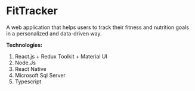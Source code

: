 # FitTracker 
  A web application that helps users to track their fitness and nutrition goals in a personalized and data-driven way. 

  **Technologies:**
  1. React.js + Redux Toolkit + Material UI
  2. Node.Js
  3. React Native
  4. Microsoft Sql Server
  5. Typescript
